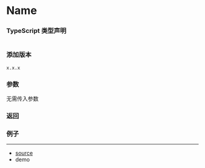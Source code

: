 # Name


### TypeScript 类型声明

```typescript
```



### 添加版本

`x.x.x`



### 参数
无需传入参数

   

### 返回



### 例子


----

- [source](https://github.com/iius-l/iius-s/blob/main/src/browser/createScroll.ts)
- demo